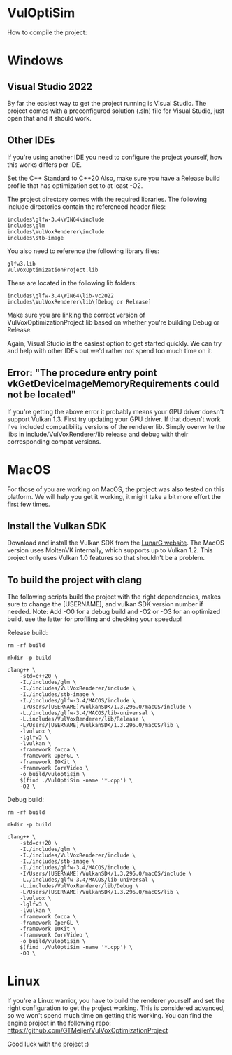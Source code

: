 # VulOptiSim

How to compile the project:

# Windows

## Visual Studio 2022
By far the easiest way to get the project running is Visual Studio.
The project comes with a preconfigured solution (.sln) file for Visual Studio, just open that and it should work.

## Other IDEs
If you're using another IDE you need to configure the project yourself, how this works differs per IDE.


Set the C++ Standard to C++20
Also, make sure you have a Release build profile that has optimization set to at least -O2.

The project directory comes with the required libraries.
The following include directories contain the referenced header files:

```
includes\glfw-3.4\WIN64\include
includes\glm
includes\VulVoxRenderer\include
includes\stb-image
```

You also need to reference the following library files:

```
glfw3.lib
VulVoxOptimizationProject.lib
```

These are located in the following lib folders:

```
includes\glfw-3.4\WIN64\lib-vc2022
includes\VulVoxRenderer\lib\[Debug or Release]
```
Make sure you are linking the correct version of VulVoxOptimizationProject.lib based on whether you're building Debug or Release.

Again, Visual Studio is the easiest option to get started quickly. We can try and help with other IDEs but we'd rather not spend too much time on it.

## Error: "The procedure entry point vkGetDeviceImageMemoryRequirements could not be located"

If you're getting the above error it probably means your GPU driver doesn't support Vulkan 1.3. 
First try updating your GPU driver. If that doesn't work I've included compatibility versions of the renderer lib.
Simply overwrite the libs in include/VulVoxRenderer/lib release and debug with their corresponding compat versions.

# MacOS

For those of you are working on MacOS, the project was also tested on this platform.
We will help you get it working, it might take a bit more effort the first few times.

## Install the Vulkan SDK
Download and install the Vulkan SDK from the [LunarG website](https://vulkan.lunarg.com/).
The MacOS version uses MoltenVK internally, which supports up to Vulkan 1.2. This project only uses Vulkan 1.0 features so that shouldn't be a problem.

## To build the project with clang

The following scripts build the project with the right dependencies, makes sure to change the [USERNAME], and vulkan SDK version number if needed.
Note: Add -O0 for a debug build and -O2 or -O3 for an optimized build, use the latter for profiling and checking your speedup!

Release build:
```
rm -rf build

mkdir -p build

clang++ \
    -std=c++20 \
    -I./includes/glm \
    -I./includes/VulVoxRenderer/include \
    -I./includes/stb-image \
    -I./includes/glfw-3.4/MACOS/include \
    -I/Users/[USERNAME]/VulkanSDK/1.3.296.0/macOS/include \
    -L./includes/glfw-3.4/MACOS/lib-universal \
    -L.includes/VulVoxRenderer/lib/Release \
    -L/Users/[USERNAME]/VulkanSDK/1.3.296.0/macOS/lib \
    -lvulvox \
    -lglfw3 \
    -lvulkan \
    -framework Cocoa \
    -framework OpenGL \
    -framework IOKit \
    -framework CoreVideo \
    -o build/vuloptisim \
    $(find ./VulOptiSim -name '*.cpp') \
    -O2 \

```

Debug build:
```
rm -rf build

mkdir -p build

clang++ \
    -std=c++20 \
    -I./includes/glm \
    -I./includes/VulVoxRenderer/include \
    -I./includes/stb-image \
    -I./includes/glfw-3.4/MACOS/include \
    -I/Users/[USERNAME]/VulkanSDK/1.3.296.0/macOS/include \
    -L./includes/glfw-3.4/MACOS/lib-universal \
    -L.includes/VulVoxRenderer/lib/Debug \
    -L/Users/[USERNAME]/VulkanSDK/1.3.296.0/macOS/lib \
    -lvulvox \
    -lglfw3 \
    -lvulkan \
    -framework Cocoa \
    -framework OpenGL \
    -framework IOKit \
    -framework CoreVideo \
    -o build/vuloptisim \
    $(find ./VulOptiSim -name '*.cpp') \
    -O0 \

```

# Linux

If you're a Linux warrior, you have to build the renderer yourself and set the right configuration to get the project working.
This is considered advanced, so we won't spend much time on getting this working.
You can find the engine project in the following repo: https://github.com/GTMeijer/VulVoxOptimizationProject

Good luck with the project :)
